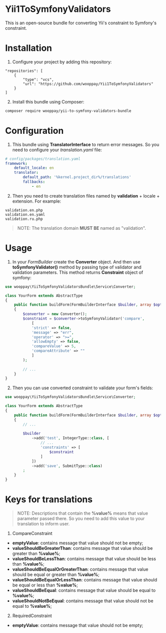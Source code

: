 # Yii1ToSymfonyValidators

This is an open-source bundle for converting Yii's constraint to Symfony's constraint.

Installation
============

1. Configure your project by adding this repository:
```composer
"repositories": [
    {
        "type": "vcs",
        "url": "https://github.com/wooppay/Yii1ToSymfonyValidators"
    }
]
```

2. Install this bundle using Composer:
```bash
composer require wooppay/yii-to-symfony-validators-bundle
```

Configuration
=============

1. This bundle using **TranslatorInterface** to return error messages. So you need to configure your *translation.yaml* file:
```yaml
# config/packages/translation.yaml
framework:
    default_locale: en
    translator:
        default_path: '%kernel.project_dir%/translations'
        fallbacks:
            - en
```

2. Then you need to create translation files named by **validation** + locale + extension. For example:
```
validation.en.php
validation.en.yaml
validation.ru.php
```

> NOTE: The translation domain **MUST BE** named as "validation".

Usage
=====

1. In your *FormBuilder* create the **Converter** object. And then use **toSymfonyValidator()** method by passing type of validator and validation parameters. This method returns **Constraint** object of symfony:
```php
use wooppay\YiiToSymfonyValidatorsBundle\Service\Converter;

class YourForm extends AbstractType
{
    public function buildForm(FormBuilderInterface $builder, array $options)
    {
        $converter = new Converter();
        $constraint = $converter->toSymfonyValidator('compare',
            [
            'strict' => false,
            'message' => "err",
            'operator' => ">=",
            'allowEmpty' => false,
            'compareValue' => 5,
            'compareAttribute' => ""
            ]
        );
        
        // ...
    }
}
```

2. Then you can use converted constraint to validate your form's fields:
```php
use wooppay\YiiToSymfonyValidatorsBundle\Service\Converter;

class YourForm extends AbstractType
{
    public function buildForm(FormBuilderInterface $builder, array $options)
    {
        // ...
        
        $builder
            ->add('test', IntegerType::class, [
                // ...
                'constraints' => [
                    $constraint
                ]
            ])
            ->add('save', SubmitType::class)
        ;
    }
}
```

Keys for translations
=====================
>NOTE: Descriptions that contain the **%value%** means that value parameter passed there. So you need to add this value to your translation to inform user.
1. CompareConstraint
- **emptyValue**: contains message that value should not be empty;
- **valueShouldBeGreaterThan**: contains message that value should be greater than **%value%**;
- **valueShouldBeLessThan**: contains message that value should be less than **%value%**;
- **valueShouldBeEqualOrGreaterThan**: contains message that value should be equal or greater than **%value%**;
- **valueShouldBeEqualOrLessThan**: contains message that value should be equal or less than **%value%**;
- **valueShouldBeEqual**: contains message that value should be equal to **%value%**;
- **valueShouldNotBeEqual**: contains message that value should not be equal to **%value%**;

2. RequiredConstraint
- **emptyValue**: contains message that value should not be empty;